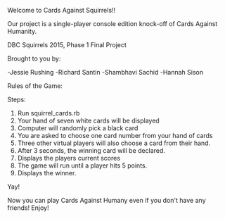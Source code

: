 Welcome to Cards Against Squirrels!!

Our project is a single-player console edition knock-off of Cards Against Humanity.

DBC Squirrels 2015, Phase 1 Final Project

Brought to you by:

-Jessie Rushing
-Richard Santin
-Shambhavi Sachid
-Hannah Sison

Rules of the Game:

Steps:
1. Run squirrel_cards.rb
2. Your hand of seven white cards will be displayed
3. Computer will randomly pick a black card
4. You are asked to choose one card number from your hand of cards
5. Three other virtual players will also choose a card from their hand.
6. After 3 seconds, the winning card will be declared.
7. Displays the players current scores
8. The game will run until a player hits 5 points.
9. Displays the winner.

Yay!


Now you can play Cards Against Humany even if you don't have any friends!
Enjoy!
